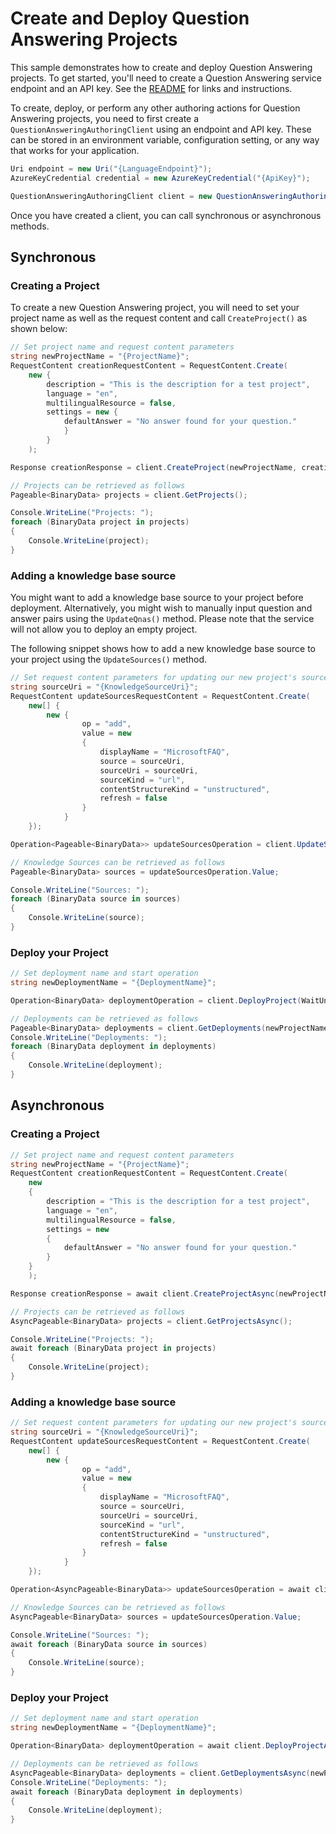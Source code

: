 # Create and Deploy Question Answering Projects

This sample demonstrates how to create and deploy Question Answering projects. To get started, you'll need to create a Question Answering service endpoint and an API key. See the [README](https://github.com/Azure/azure-sdk-for-net/blob/main/sdk/cognitivelanguage/Azure.AI.Language.QuestionAnswering/README.md) for links and instructions.

To create, deploy, or perform any other authoring actions for Question Answering projects, you need to first create a `QuestionAnsweringAuthoringClient` using an endpoint and API key. These can be stored in an environment variable, configuration setting, or any way that works for your application.

```C# Snippet:QuestionAnsweringAuthoringClient_Create
Uri endpoint = new Uri("{LanguageEndpoint}");
AzureKeyCredential credential = new AzureKeyCredential("{ApiKey}");

QuestionAnsweringAuthoringClient client = new QuestionAnsweringAuthoringClient(endpoint, credential);
```

Once you have created a client, you can call synchronous or asynchronous methods.

## Synchronous

### Creating a Project

To create a new Question Answering project, you will need to set your project name as well as the request content and call `CreateProject()` as shown below:

```C# Snippet:QuestionAnsweringAuthoringClient_CreateProject
// Set project name and request content parameters
string newProjectName = "{ProjectName}";
RequestContent creationRequestContent = RequestContent.Create(
    new {
        description = "This is the description for a test project",
        language = "en",
        multilingualResource = false,
        settings = new {
            defaultAnswer = "No answer found for your question."
            }
        }
    );

Response creationResponse = client.CreateProject(newProjectName, creationRequestContent);

// Projects can be retrieved as follows
Pageable<BinaryData> projects = client.GetProjects();

Console.WriteLine("Projects: ");
foreach (BinaryData project in projects)
{
    Console.WriteLine(project);
}
```

### Adding a knowledge base source

You might want to add a knowledge base source to your project before deployment. Alternatively, you might wish to manually input question and answer pairs using the `UpdateQnas()` method. Please note that the service will not allow you to deploy an empty project.

The following snippet shows how to add a new knowledge base source to your project using the `UpdateSources()` method.

```C# Snippet:QuestionAnsweringAuthoringClient_UpdateSources
// Set request content parameters for updating our new project's sources
string sourceUri = "{KnowledgeSourceUri}";
RequestContent updateSourcesRequestContent = RequestContent.Create(
    new[] {
        new {
                op = "add",
                value = new
                {
                    displayName = "MicrosoftFAQ",
                    source = sourceUri,
                    sourceUri = sourceUri,
                    sourceKind = "url",
                    contentStructureKind = "unstructured",
                    refresh = false
                }
            }
    });

Operation<Pageable<BinaryData>> updateSourcesOperation = client.UpdateSources(WaitUntil.Completed, newProjectName, updateSourcesRequestContent);

// Knowledge Sources can be retrieved as follows
Pageable<BinaryData> sources = updateSourcesOperation.Value;

Console.WriteLine("Sources: ");
foreach (BinaryData source in sources)
{
    Console.WriteLine(source);
}
```

### Deploy your Project

```C# Snippet:QuestionAnsweringAuthoringClient_DeployProject
// Set deployment name and start operation
string newDeploymentName = "{DeploymentName}";

Operation<BinaryData> deploymentOperation = client.DeployProject(WaitUntil.Completed, newProjectName, newDeploymentName);

// Deployments can be retrieved as follows
Pageable<BinaryData> deployments = client.GetDeployments(newProjectName);
Console.WriteLine("Deployments: ");
foreach (BinaryData deployment in deployments)
{
    Console.WriteLine(deployment);
}
```

## Asynchronous

### Creating a Project

```C# Snippet:QuestionAnsweringAuthoringClient_CreateProjectAsync
// Set project name and request content parameters
string newProjectName = "{ProjectName}";
RequestContent creationRequestContent = RequestContent.Create(
    new
    {
        description = "This is the description for a test project",
        language = "en",
        multilingualResource = false,
        settings = new
        {
            defaultAnswer = "No answer found for your question."
        }
    }
    );

Response creationResponse = await client.CreateProjectAsync(newProjectName, creationRequestContent);

// Projects can be retrieved as follows
AsyncPageable<BinaryData> projects = client.GetProjectsAsync();

Console.WriteLine("Projects: ");
await foreach (BinaryData project in projects)
{
    Console.WriteLine(project);
}
```

### Adding a knowledge base source

```C# Snippet:QuestionAnsweringAuthoringClient_UpdateSourcesAsync
// Set request content parameters for updating our new project's sources
string sourceUri = "{KnowledgeSourceUri}";
RequestContent updateSourcesRequestContent = RequestContent.Create(
    new[] {
        new {
                op = "add",
                value = new
                {
                    displayName = "MicrosoftFAQ",
                    source = sourceUri,
                    sourceUri = sourceUri,
                    sourceKind = "url",
                    contentStructureKind = "unstructured",
                    refresh = false
                }
            }
    });

Operation<AsyncPageable<BinaryData>> updateSourcesOperation = await client.UpdateSourcesAsync(WaitUntil.Completed, newProjectName, updateSourcesRequestContent);

// Knowledge Sources can be retrieved as follows
AsyncPageable<BinaryData> sources = updateSourcesOperation.Value;

Console.WriteLine("Sources: ");
await foreach (BinaryData source in sources)
{
    Console.WriteLine(source);
}
```

### Deploy your Project

```C# Snippet:QuestionAnsweringAuthoringClient_DeployProjectAsync
// Set deployment name and start operation
string newDeploymentName = "{DeploymentName}";

Operation<BinaryData> deploymentOperation = await client.DeployProjectAsync(WaitUntil.Completed, newProjectName, newDeploymentName);

// Deployments can be retrieved as follows
AsyncPageable<BinaryData> deployments = client.GetDeploymentsAsync(newProjectName);
Console.WriteLine("Deployments: ");
await foreach (BinaryData deployment in deployments)
{
    Console.WriteLine(deployment);
}
```
